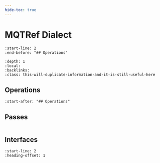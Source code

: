 ```yaml
---
hide-toc: true
---
```


# MQTRef Dialect

```{include} Dialects/MLIRMQTRefDialect.md
:start-line: 2
:end-before: "## Operations"
```

```{contents}
:depth: 1
:local:
:backlinks:
:class: this-will-duplicate-information-and-it-is-still-useful-here
```

## Operations

```{include} Dialects/MLIRMQTRefDialect.md
:start-after: "## Operations"
```

## Passes

```{include} Passes/MLIRMQTRefPasses.md

```

## Interfaces

```{include} Dialects/MLIRMQTRefInterfaces.md
:start-line: 2
:heading-offset: 1
```
